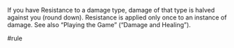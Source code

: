 If you have Resistance to a damage type, damage of that type is halved against you (round down). Resistance is applied only once to an instance of damage. See also “Playing the Game” (“Damage and Healing”).

#rule